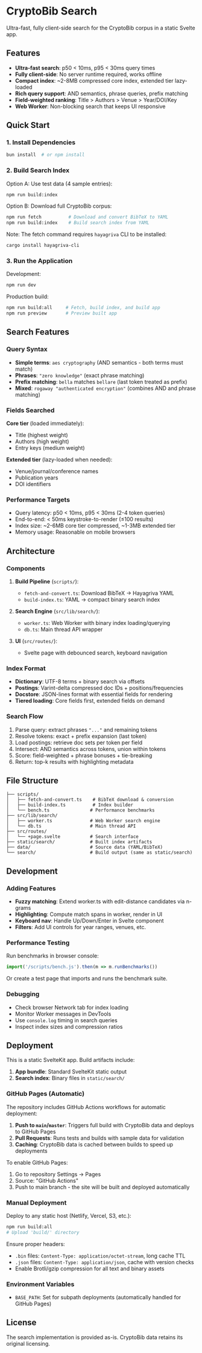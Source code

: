 # CryptoBib Search

Ultra-fast, fully client-side search for the CryptoBib corpus in a static Svelte app.

## Features

- **Ultra-fast search**: p50 < 10ms, p95 < 30ms query times
- **Fully client-side**: No server runtime required, works offline
- **Compact index**: ~2-8MB compressed core index, extended tier lazy-loaded
- **Rich query support**: AND semantics, phrase queries, prefix matching
- **Field-weighted ranking**: Title > Authors > Venue > Year/DOI/Key
- **Web Worker**: Non-blocking search that keeps UI responsive

## Quick Start

### 1. Install Dependencies

```bash
bun install  # or npm install
```

### 2. Build Search Index

Option A: Use test data (4 sample entries):
```bash
npm run build:index
```

Option B: Download full CryptoBib corpus:
```bash
npm run fetch          # Download and convert BibTeX to YAML
npm run build:index    # Build search index from YAML
```

Note: The fetch command requires `hayagriva` CLI to be installed:
```bash
cargo install hayagriva-cli
```

### 3. Run the Application

Development:
```bash
npm run dev
```

Production build:
```bash
npm run build:all     # Fetch, build index, and build app
npm run preview       # Preview built app
```

## Search Features

### Query Syntax

- **Simple terms**: `aes cryptography` (AND semantics - both terms must match)
- **Phrases**: `"zero knowledge"` (exact phrase matching)
- **Prefix matching**: `bella` matches `bellare` (last token treated as prefix)
- **Mixed**: `rogaway "authenticated encryption"` (combines AND and phrase matching)

### Fields Searched

**Core tier** (loaded immediately):
- Title (highest weight)
- Authors (high weight)  
- Entry keys (medium weight)

**Extended tier** (lazy-loaded when needed):
- Venue/journal/conference names
- Publication years
- DOI identifiers

### Performance Targets

- Query latency: p50 < 10ms, p95 < 30ms (2-4 token queries)
- End-to-end: < 50ms keystroke-to-render (≤100 results)
- Index size: ~2-6MB core tier compressed, ~1-3MB extended tier
- Memory usage: Reasonable on mobile browsers

## Architecture

### Components

1. **Build Pipeline** (`scripts/`):
   - `fetch-and-convert.ts`: Download BibTeX → Hayagriva YAML
   - `build-index.ts`: YAML → compact binary search index

2. **Search Engine** (`src/lib/search/`):
   - `worker.ts`: Web Worker with binary index loading/querying
   - `db.ts`: Main thread API wrapper

3. **UI** (`src/routes/`):
   - Svelte page with debounced search, keyboard navigation

### Index Format

- **Dictionary**: UTF-8 terms + binary search via offsets
- **Postings**: Varint-delta compressed doc IDs + positions/frequencies
- **Docstore**: JSON-lines format with essential fields for rendering
- **Tiered loading**: Core fields first, extended fields on demand

### Search Flow

1. Parse query: extract phrases `"..."` and remaining tokens
2. Resolve tokens: exact + prefix expansion (last token)
3. Load postings: retrieve doc sets per token per field
4. Intersect: AND semantics across tokens, union within tokens
5. Score: field-weighted + phrase bonuses + tie-breaking
6. Return: top-k results with highlighting metadata

## File Structure

```
├── scripts/
│   ├── fetch-and-convert.ts    # BibTeX download & conversion
│   ├── build-index.ts          # Index builder
│   └── bench.ts               # Performance benchmarks
├── src/lib/search/
│   ├── worker.ts              # Web Worker search engine  
│   └── db.ts                  # Main thread API
├── src/routes/
│   └── +page.svelte           # Search interface
├── static/search/             # Built index artifacts
├── data/                      # Source data (YAML/BibTeX)
└── search/                    # Build output (same as static/search)
```

## Development

### Adding Features

- **Fuzzy matching**: Extend worker.ts with edit-distance candidates via n-grams
- **Highlighting**: Compute match spans in worker, render in UI
- **Keyboard nav**: Handle Up/Down/Enter in Svelte component
- **Filters**: Add UI controls for year ranges, venues, etc.

### Performance Testing

Run benchmarks in browser console:
```javascript
import('/scripts/bench.js').then(m => m.runBenchmarks())
```

Or create a test page that imports and runs the benchmark suite.

### Debugging

- Check browser Network tab for index loading
- Monitor Worker messages in DevTools
- Use `console.log` timing in search queries
- Inspect index sizes and compression ratios

## Deployment

This is a static SvelteKit app. Build artifacts include:

1. **App bundle**: Standard SvelteKit static output
2. **Search index**: Binary files in `static/search/`

### GitHub Pages (Automatic)

The repository includes GitHub Actions workflows for automatic deployment:

1. **Push to `main`/`master`**: Triggers full build with CryptoBib data and deploys to GitHub Pages
2. **Pull Requests**: Runs tests and builds with sample data for validation
3. **Caching**: CryptoBib data is cached between builds to speed up deployments

To enable GitHub Pages:
1. Go to repository Settings → Pages
2. Source: "GitHub Actions"  
3. Push to main branch - the site will be built and deployed automatically

### Manual Deployment

Deploy to any static host (Netlify, Vercel, S3, etc.):

```bash
npm run build:all
# Upload 'build/' directory
```

Ensure proper headers:
- `.bin` files: `Content-Type: application/octet-stream`, long cache TTL
- `.json` files: `Content-Type: application/json`, cache with version checks
- Enable Brotli/gzip compression for all text and binary assets

### Environment Variables

- `BASE_PATH`: Set for subpath deployments (automatically handled for GitHub Pages)

## License

The search implementation is provided as-is. CryptoBib data retains its original licensing.
